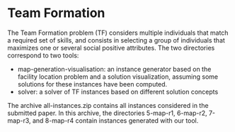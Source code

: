 # Team Formation

The Team Formation problem (TF) considers multiple individuals that match a required set of skills, and
consists in selecting a group of individuals that maximizes one or several social positive attributes.
The two directories correspond to two tools:

* map-generation-visualisation: an instance generator based on the facility location problem and a solution visualization, assuming some solutions for these instances have been computed. 
* solver: a solver of TF instances based on different solution concepts

The archive all-instances.zip contains all instances considered in the submitted paper. In this archive, the directories 5-map-r1, 6-map-r2, 7-map-r3, and 8-map-r4 contain instances generated with our tool.
